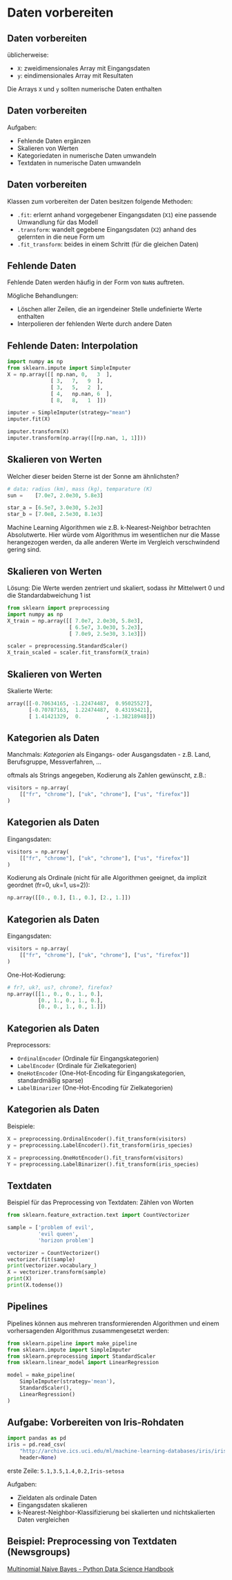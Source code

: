 # Daten vorbereiten

## Daten vorbereiten

üblicherweise:

- `X`: zweidimensionales Array mit Eingangsdaten
- `y`: eindimensionales Array mit Resultaten

Die Arrays `X` und `y` sollten numerische Daten enthalten

## Daten vorbereiten

Aufgaben:

- Fehlende Daten ergänzen
- Skalieren von Werten
- Kategoriedaten in numerische Daten umwandeln
- Textdaten in numerische Daten umwandeln

## Daten vorbereiten

Klassen zum vorbereiten der Daten besitzen folgende Methoden:

- `.fit`: erlernt anhand vorgegebener Eingangsdaten (`X1`) eine passende Umwandlung für das Modell
- `.transform`: wandelt gegebene Eingangsdaten (`X2`) anhand des gelernten in die neue Form um
- `.fit_transform`: beides in einem Schritt (für die gleichen Daten)

## Fehlende Daten

Fehlende Daten werden häufig in der Form von `NaN`s auftreten.

Mögliche Behandlungen:

- Löschen aller Zeilen, die an irgendeiner Stelle undefinierte Werte enthalten
- Interpolieren der fehlenden Werte durch andere Daten

## Fehlende Daten: Interpolation

```py
import numpy as np
from sklearn.impute import SimpleImputer
X = np.array([[ np.nan, 0,   3  ],
              [ 3,   7,   9  ],
              [ 3,   5,   2  ],
              [ 4,   np.nan, 6  ],
              [ 8,   8,   1  ]])

imputer = SimpleImputer(strategy="mean")
imputer.fit(X)

imputer.transform(X)
imputer.transform(np.array([[np.nan, 1, 1]]))
```

## Skalieren von Werten

Welcher dieser beiden Sterne ist der Sonne am ähnlichsten?

```py
# data: radius (km), mass (kg), temparature (K)
sun =    [7.0e7, 2.0e30, 5.8e3]

star_a = [6.5e7, 3.0e30, 5.2e3]
star_b = [7.0e8, 2.5e30, 8.1e3]
```

Machine Learning Algorithmen wie z.B. k-Nearest-Neighbor betrachten Absolutwerte. Hier würde vom Algorithmus im wesentlichen nur die Masse herangezogen werden, da alle anderen Werte im Vergleich verschwindend gering sind.

## Skalieren von Werten

Lösung: Die Werte werden zentriert und skaliert, sodass ihr Mittelwert 0 und die Standardabweichung 1 ist

```py
from sklearn import preprocessing
import numpy as np
X_train = np.array([[ 7.0e7, 2.0e30, 5.8e3],
                    [ 6.5e7, 3.0e30, 5.2e3],
                    [ 7.0e9, 2.5e30, 3.1e3]])

scaler = preprocessing.StandardScaler()
X_train_scaled = scaler.fit_transform(X_train)
```

## Skalieren von Werten

Skalierte Werte:

```py
array([[-0.70634165, -1.22474487,  0.95025527],
       [-0.70787163,  1.22474487,  0.43193421],
       [ 1.41421329,  0.        , -1.38218948]])
```

## Kategorien als Daten

Manchmals: _Kategorien_ als Eingangs- oder Ausgangsdaten - z.B. Land, Berufsgruppe, Messverfahren, ...

oftmals als Strings angegeben, Kodierung als Zahlen gewünscht, z.B.:

```py
visitors = np.array(
    [["fr", "chrome"], ["uk", "chrome"], ["us", "firefox"]]
)
```

## Kategorien als Daten

Eingangsdaten:

```py
visitors = np.array(
    [["fr", "chrome"], ["uk", "chrome"], ["us", "firefox"]]
)
```

Kodierung als Ordinale (nicht für alle Algorithmen geeignet, da implizit geordnet (fr=0, uk=1, us=2)):

```py
np.array([[0., 0.], [1., 0.], [2., 1.]])
```

## Kategorien als Daten

Eingangsdaten:

```py
visitors = np.array(
    [["fr", "chrome"], ["uk", "chrome"], ["us", "firefox"]]
)
```

One-Hot-Kodierung:

```py
# fr?, uk?, us?, chrome?, firefox?
np.array([[1., 0., 0., 1., 0.],
          [0., 1., 0., 1., 0.],
          [0., 0., 1., 0., 1.]])
```

## Kategorien als Daten

Preprocessors:

- `OrdinalEncoder` (Ordinale für Eingangskategorien)
- `LabelEncoder` (Ordinale für Zielkategorien)
- `OneHotEncoder` (One-Hot-Encoding für Eingangskategorien, standardmäßig sparse)
- `LabelBinarizer` (One-Hot-Encoding für Zielkategorien)

## Kategorien als Daten

Beispiele:

```py
X = preprocessing.OrdinalEncoder().fit_transform(visitors)
y = preprocessing.LabelEncoder().fit_transform(iris_species)

X = preprocessing.OneHotEncoder().fit_transform(visitors)
Y = preprocessing.LabelBinarizer().fit_transform(iris_species)
```

## Textdaten

Beispiel für das Preprocessing von Textdaten: Zählen von Worten

```py
from sklearn.feature_extraction.text import CountVectorizer

sample = ['problem of evil',
          'evil queen',
          'horizon problem']

vectorizer = CountVectorizer()
vectorizer.fit(sample)
print(vectorizer.vocabulary_)
X = vectorizer.transform(sample)
print(X)
print(X.todense())
```

## Pipelines

Pipelines können aus mehreren transformierenden Algorithmen und einem vorhersagenden Algorithmus zusammengesetzt werden:

```py
from sklearn.pipeline import make_pipeline
from sklearn.impute import SimpleImputer
from sklearn.preprocessing import StandardScaler
from sklearn.linear_model import LinearRegression

model = make_pipeline(
    SimpleImputer(strategy='mean'),
    StandardScaler(),
    LinearRegression()
)
```

## Aufgabe: Vorbereiten von Iris-Rohdaten

```py
import pandas as pd
iris = pd.read_csv(
    "http://archive.ics.uci.edu/ml/machine-learning-databases/iris/iris.data",
    header=None)
```

erste Zeile: `5.1,3.5,1.4,0.2,Iris-setosa`

Aufgaben:

- Zieldaten als ordinale Daten
- Eingangsdaten skalieren
- k-Nearest-Neighbor-Klassifizierung bei skalierten und nichtskalierten Daten vergleichen

## Beispiel: Preprocessing von Textdaten (Newsgroups)

[Multinomial Naive Bayes - Python Data Science Handbook](https://jakevdp.github.io/PythonDataScienceHandbook/05.05-naive-bayes.html#Multinomial-Naive-Bayes)
